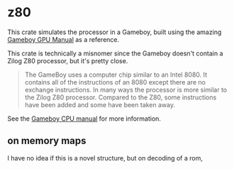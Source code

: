# z80

This crate simulates the processor in a Gameboy,
built using the amazing
[Gameboy GPU Manual](http://marc.rawer.de/Gameboy/Docs/GBCPUman.pdf)
as a reference.

This crate is technically a misnomer since the Gameboy doesn't
contain a Zilog Z80 processor, but it's pretty close.

> The GameBoy uses a computer chip similar to an Intel 8080.
> It contains all of the instructions of an 8080 
> except there are no exchange instructions. In many 
> ways the processor is more similar to the Zilog Z80 
> processor. Compared to the Z80, some instructions
> have been added and some have been taken away.

See the [Gameboy CPU manual](http://marc.rawer.de/Gameboy/Docs/GBCPUman.pdf) for more information.

## on memory maps

I have no idea if this is a novel structure, but on decoding of a rom, 